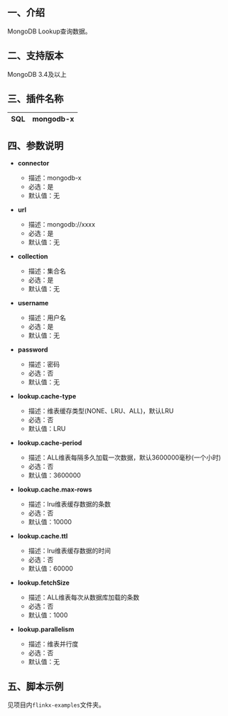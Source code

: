 ## 一、介绍
MongoDB Lookup查询数据。

## 二、支持版本
MongoDB 3.4及以上

## 三、插件名称
| SQL | mongodb-x |
| --- | --- |



## 四、参数说明

- **connector**
    - 描述：mongodb-x
    - 必选：是
    - 默认值：无



- **url**
    - 描述：mongodb://xxxx
    - 必选：是
    - 默认值：无



- **collection**
    - 描述：集合名
    - 必选：是
    - 默认值：无



- **username**
    - 描述：用户名
    - 必选：是
    - 默认值：无



- **password**
    - 描述：密码
    - 必选：否
    - 默认值：无



- **lookup.cache-type**
    - 描述：维表缓存类型(NONE、LRU、ALL)，默认LRU
    - 必选：否
    - 默认值：LRU



- **lookup.cache-period**
    - 描述：ALL维表每隔多久加载一次数据，默认3600000毫秒(一个小时)
    - 必选：否
    - 默认值：3600000



- **lookup.cache.max-rows**
    - 描述：lru维表缓存数据的条数
    - 必选：否
    - 默认值：10000



- **lookup.cache.ttl**
    - 描述：lru维表缓存数据的时间
    - 必选：否
    - 默认值：60000



- **lookup.fetchSize**
    - 描述：ALL维表每次从数据库加载的条数
    - 必选：否
    - 默认值：1000



- **lookup.parallelism**
    - 描述：维表并行度
    - 必选：否
    - 默认值：无
## 
## 五、脚本示例
见项目内`flinkx-examples`文件夹。


